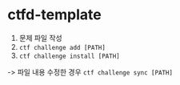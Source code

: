 # ctfd-template

1. 문제 파일 작성
2. `ctf challenge add [PATH]`
3. `ctf challenge install [PATH]`

-> 파일 내용 수정한 경우
`ctf challenge sync [PATH]`